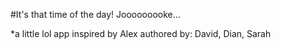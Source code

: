 #It's that time of the day!
Jooooooooke...

*a little lol app inspired by Alex
authored by: David, Dian, Sarah 
